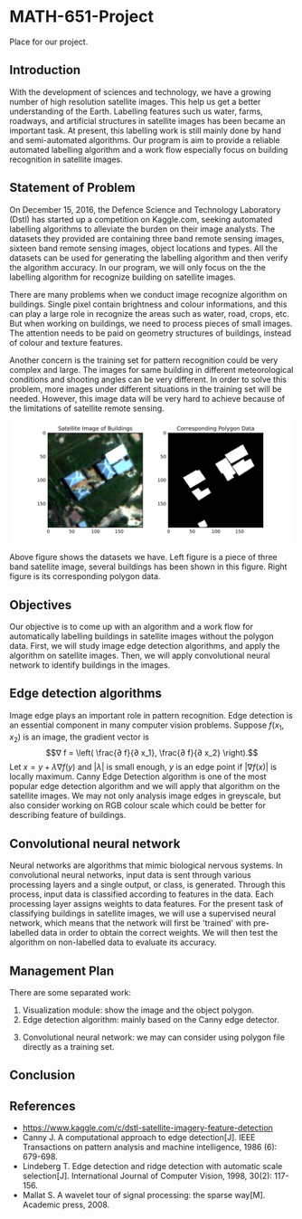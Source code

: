 # MATH-651-Project
Place for our project.

## Introduction
With the development of sciences and technology, we have a growing number of high resolution satellite images.
This help us get a better understanding of the Earth.
Labelling features such us water, farms, roadways, and artificial structures in satellite images has been became an important task.
At present, this labelling work is still mainly done by hand and semi-automated algorithms.
Our program is aim to provide a reliable automated labelling algorithm and a work flow especially focus on building recognition in satellite images.
<!-- With more and more complex image data we have, a reliable automated algorithm is needed. -->

## Statement of Problem
On December 15, 2016, the Defence Science and Technology Laboratory (Dstl) has started up a competition on Kaggle.com, seeking automated labelling algorithms to alleviate the burden on their image analysts.
The datasets they provided are containing three band remote sensing images, sixteen band remote sensing images, object locations and types.
All the datasets can be used for generating the labelling algorithm and then verify the algorithm accuracy.
In our program, we will only focus on the the labelling algorithm for recognize building on satellite images.

<!-- Problem 1: we are not working with single pixel. -->
There are many problems when we conduct image recognize algorithm on buildings.
Single pixel contain brightness and colour informations, and this can play a large role in recognize the areas such as water, road, crops, etc.
But when working on buildings, we need to process pieces of small images.
The attention needs to be paid on geometry structures of buildings, instead of colour and texture features.
<!-- Problem 2: Training set will be very complex and large. The images for same building in different meteorological conditions and shooting angles are different. -->
Another concern is the training set for pattern recognition could be very complex and large.
The images for same building in different meteorological conditions and shooting angles can be very different.
In order to solve this problem, more images under different situations in the training set will be needed.
However, this image data will be very hard to achieve because of the limitations of satellite remote sensing.

![](proposal_1.svg "Figure 1: Satellite Image of Building")

Above figure shows the datasets we have.
Left figure is a piece of three band satellite image, several buildings has been shown in this figure.
Right figure is its corresponding polygon data.

## Objectives
Our objective is to come up with an algorithm and a work flow for automatically labelling buildings in satellite images without the polygon data.
First, we will study image edge detection algorithms, and apply the algorithm on satellite images.
Then, we will apply convolutional neural network to identify buildings in the images.

## Edge detection algorithms
Image edge plays an important role in pattern recognition.
Edge detection is an essential component in many computer vision problems.
Suppose $f(x_1,x_2)$ is an image, the gradient vector is
$$∇ f = \left( \frac{∂ f}{∂ x_1}, \frac{∂ f}{∂ x_2} \right).$$
Let $x = y + λ ∇ f(y)$ and $|λ|$ is small enough, $y$ is an edge point if $|∇ f(x)|$ is locally maximum.
Canny Edge Detection algorithm is one of the most popular edge detection algorithm and we will apply that algorithm on the satellite images.
We may not only analysis image edges in greyscale, but also consider working on RGB colour scale which could be better for describing feature of buildings.

## Convolutional neural network
Neural networks are algorithms that mimic biological nervous systems. In convolutional neural networks, input data is sent through various processing layers and a single output, or class, is generated. Through this process, input data is classified according to features in the data. Each processing layer assigns weights to data features. For the present task of classifying buildings in satellite images, we will use a supervised neural network, which means that the network will first be 'trained' with pre-labelled data in order to obtain the correct weights. We will then test the algorithm on non-labelled data to evaluate its accuracy.

## Management Plan
There are some separated work:

1. Visualization module: show the image and the object polygon.
2. Edge detection algorithm: mainly based on the Canny edge detector.
<!-- 3. Unsupervised learning method: such as k-means and SVM, generate a pipline for analysis satellite images. -->
3. Convolutional neural network: we may can consider using polygon file directly as a training set.

## Conclusion

## References
- https://www.kaggle.com/c/dstl-satellite-imagery-feature-detection
- Canny J. A computational approach to edge detection[J]. IEEE Transactions on pattern analysis and machine intelligence, 1986 (6): 679-698.
- Lindeberg T. Edge detection and ridge detection with automatic scale selection[J]. International Journal of Computer Vision, 1998, 30(2): 117-156.
- Mallat S. A wavelet tour of signal processing: the sparse way[M]. Academic press, 2008.
